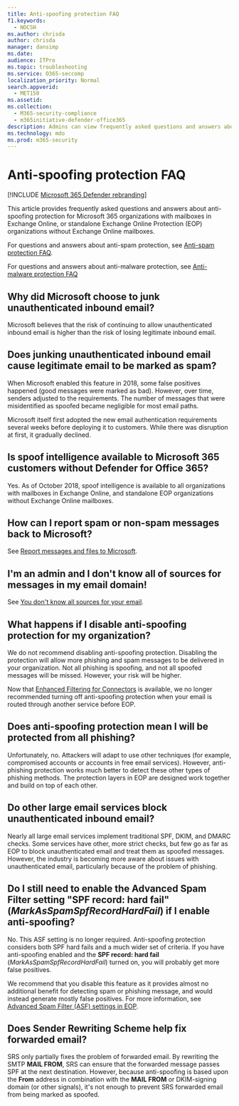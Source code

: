 ```yaml
---
title: Anti-spoofing protection FAQ
f1.keywords: 
  - NOCSH
ms.author: chrisda
author: chrisda
manager: dansimp
ms.date: 
audience: ITPro
ms.topic: troubleshooting
ms.service: O365-seccomp
localization_priority: Normal
search.appverid: 
  - MET150
ms.assetid: 
ms.collection: 
  - M365-security-compliance
  - m365initiative-defender-office365
description: Admins can view frequently asked questions and answers about anti-spoofing protection in Exchange Online Protection (EOP).
ms.technology: mdo
ms.prod: m365-security
---
```


# Anti-spoofing protection FAQ

[!INCLUDE [Microsoft 365 Defender rebranding](../includes/microsoft-defender-for-office.md)]


This article provides frequently asked questions and answers about anti-spoofing protection for Microsoft 365 organizations with mailboxes in Exchange Online, or standalone Exchange Online Protection (EOP) organizations without Exchange Online mailboxes.

For questions and answers about anti-spam protection, see [Anti-spam protection FAQ](anti-spam-protection-faq.md).

For questions and answers about anti-malware protection, see [Anti-malware protection FAQ](anti-malware-protection-faq-eop.md)

## Why did Microsoft choose to junk unauthenticated inbound email?

Microsoft believes that the risk of continuing to allow unauthenticated inbound email is higher than the risk of losing legitimate inbound email.

## Does junking unauthenticated inbound email cause legitimate email to be marked as spam?

When Microsoft enabled this feature in 2018, some false positives happened (good messages were marked as bad). However, over time, senders adjusted to the requirements. The number of messages that were misidentified as spoofed became negligible for most email paths.

Microsoft itself first adopted the new email authentication requirements several weeks before deploying it to customers. While there was disruption at first, it gradually declined.

## Is spoof intelligence available to Microsoft 365 customers without Defender for Office 365?

Yes. As of October 2018, spoof intelligence is available to all organizations with mailboxes in Exchange Online, and standalone EOP organizations without Exchange Online mailboxes.

## How can I report spam or non-spam messages back to Microsoft?

See [Report messages and files to Microsoft](report-junk-email-messages-to-microsoft.md).

## I'm an admin and I don't know all of sources for messages in my email domain!

See [You don't know all sources for your email](email-validation-and-authentication.md#you-dont-know-all-sources-for-your-email).

## What happens if I disable anti-spoofing protection for my organization?

We do not recommend disabling anti-spoofing protection. Disabling the protection will allow more phishing and spam messages to be delivered in your organization. Not all phishing is spoofing, and not all spoofed messages will be missed. However, your risk will be higher.

Now that [Enhanced Filtering for Connectors](https://docs.microsoft.com/exchange/mail-flow-best-practices/use-connectors-to-configure-mail-flow/enhanced-filtering-for-connectors) is available, we no longer recommended turning off anti-spoofing protection when your email is routed through another service before EOP.

## Does anti-spoofing protection mean I will be protected from all phishing?

Unfortunately, no. Attackers will adapt to use other techniques (for example, compromised accounts or accounts in free email services). However, anti-phishing protection works much better to detect these other types of phishing methods. The protection layers in EOP are designed work together and build on top of each other.

## Do other large email services block unauthenticated inbound email?

Nearly all large email services implement traditional SPF, DKIM, and DMARC checks. Some services have other, more strict checks, but few go as far as EOP to block unauthenticated email and treat them as spoofed messages. However, the industry is becoming more aware about issues with unauthenticated email, particularly because of the problem of phishing.

## Do I still need to enable the Advanced Spam Filter setting "SPF record: hard fail" (_MarkAsSpamSpfRecordHardFail_) if I enable anti-spoofing?

No. This ASF setting is no longer required. Anti-spoofing protection considers both SPF hard fails and a much wider set of criteria. If you have anti-spoofing enabled and the **SPF record: hard fail** (_MarkAsSpamSpfRecordHardFail_) turned on, you will probably get more false positives.

We recommend that you disable this feature as it provides almost no additional benefit for detecting spam or phishing message, and would instead generate mostly false positives. For more information, see [Advanced Spam Filter (ASF) settings in EOP](advanced-spam-filtering-asf-options.md).

## Does Sender Rewriting Scheme help fix forwarded email?

SRS only partially fixes the problem of forwarded email. By rewriting the SMTP **MAIL FROM**, SRS can ensure that the forwarded message passes SPF at the next destination. However, because anti-spoofing is based upon the **From** address in combination with the **MAIL FROM** or DKIM-signing domain (or other signals), it's not enough to prevent SRS forwarded email from being marked as spoofed.
